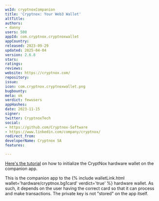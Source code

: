 ```yaml
---
wsId: cryptnoxCompanion
title: 'Cryptnox: Your Web3 Wallet'
altTitle: 
authors:
- danny
users: 500
appId: com.cryptnox.cryptnoxwallet
appCountry: 
released: 2023-09-29
updated: 2025-04-04
version: 2.6.8
stars: 
ratings: 
reviews: 
website: https://cryptnox.com/
repository: 
issue: 
icon: com.cryptnox.cryptnoxwallet.png
bugbounty: 
meta: ok
verdict: fewusers
appHashes: 
date: 2023-11-15
signer: 
twitter: CryptnoxTech
social:
- https://github.com/Cryptnox-Software
- https://www.linkedin.com/company/cryptnox/
redirect_from: 
developerName: Cryptnox SA
features: 

---
```


[Here's the tutorial](https://www.youtube.com/watch?v=w8YKHFijllk) on how to initialize the CryptNox hardware wallet on the companion app.

This is the companion app to the {% include walletLink.html wallet='hardware/cryptnox.bg1card' verdict='true' %} hardware wallet. As such, it depends on the user having the correct card so that it can process and make transactions. The private key is not "stored" on the app itself.
